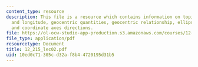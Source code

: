 ```yaml
---
content_type: resource
description: This file is a resource which contains information on topics like latitude
  and longitude, geocentric quantities, geocentric relationship, ellipsoidal quantities,
  and coordinate axes directions.
file: https://ol-ocw-studio-app-production.s3.amazonaws.com/courses/12-215-modern-navigation-fall-2006/10ed0c71305cd32af8b44720195d31b5_12_215_lec02.pdf
file_type: application/pdf
resourcetype: Document
title: 12_215_lec02.pdf
uid: 10ed0c71-305c-d32a-f8b4-4720195d31b5
---
```

